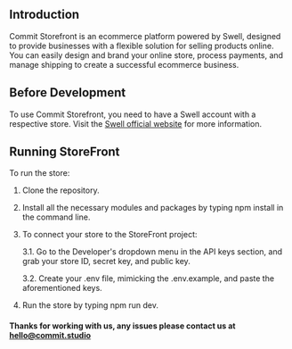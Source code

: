 ## Introduction

Commit Storefront is an ecommerce platform powered by Swell, designed to provide businesses with a flexible solution for selling products online. You can easily design and brand your online store, process payments, and manage shipping to create a successful ecommerce business.

## Before Development

To use Commit Storefront, you need to have a Swell account with a respective store. Visit the [Swell official website](https://www.swell.is/) for more information.

## Running StoreFront

To run the store:

1. Clone the repository.

2. Install all the necessary modules and packages by typing npm install in the command line.

3. To connect your store to the StoreFront project:

    3.1. Go to the Developer's dropdown menu in the API keys section, and grab your store ID, secret key, and public key.

    3.2. Create your .env file, mimicking the .env.example, and paste the aforementioned keys.

4. Run the store by typing npm run dev.



#### Thanks for working with us, any issues please contact us at [hello@commit.studio](mailto:hello@commit.studio)
